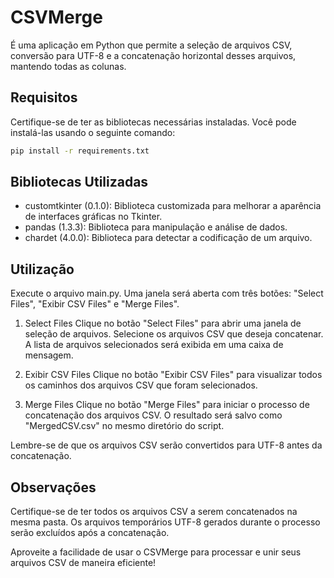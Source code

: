 # CSVMerge

É uma aplicação em Python que permite a seleção de arquivos CSV, conversão para UTF-8 e a concatenação horizontal desses arquivos, mantendo todas as colunas.

## Requisitos

Certifique-se de ter as bibliotecas necessárias instaladas. Você pode instalá-las usando o seguinte comando:

```bash
pip install -r requirements.txt
```
## Bibliotecas Utilizadas
- customtkinter (0.1.0): Biblioteca customizada para melhorar a aparência de interfaces gráficas no Tkinter.
- pandas (1.3.3): Biblioteca para manipulação e análise de dados.
- chardet (4.0.0): Biblioteca para detectar a codificação de um arquivo.
## Utilização
Execute o arquivo main.py.
Uma janela será aberta com três botões: "Select Files", "Exibir CSV Files" e "Merge Files".
1. Select Files
Clique no botão "Select Files" para abrir uma janela de seleção de arquivos. Selecione os arquivos CSV que deseja concatenar. A lista de arquivos selecionados será exibida em uma caixa de mensagem.

2. Exibir CSV Files
Clique no botão "Exibir CSV Files" para visualizar todos os caminhos dos arquivos CSV que foram selecionados.

3. Merge Files
Clique no botão "Merge Files" para iniciar o processo de concatenação dos arquivos CSV. O resultado será salvo como "MergedCSV.csv" no mesmo diretório do script.

Lembre-se de que os arquivos CSV serão convertidos para UTF-8 antes da concatenação.

## Observações
Certifique-se de ter todos os arquivos CSV a serem concatenados na mesma pasta.
Os arquivos temporários UTF-8 gerados durante o processo serão excluídos após a concatenação.

Aproveite a facilidade de usar o CSVMerge para processar e unir seus arquivos CSV de maneira eficiente!
